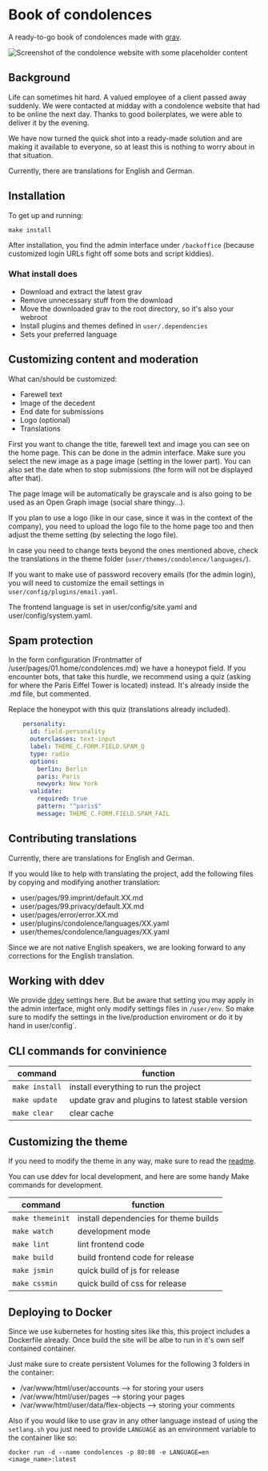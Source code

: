 # Book of condolences

A ready-to-go book of condolences made with [grav](https://getgrav.org).

![Screenshot of the condolence website with some placeholder content](screenshot.png)

## Background

Life can sometimes hit hard. A valued employee of a client passed away suddenly. We were contacted at midday with a condolence website that had to be online the next day. Thanks to good boilerplates, we were able to deliver it by the evening.

We have now turned the quick shot into a ready-made solution and are making it available to everyone, so at least this is nothing to worry about in that situation.

Currently, there are translations for English and German.

## Installation

To get up and running:

````
make install
````

After installation, you find the admin interface under `/backoffice` (because customized login URLs fight off some bots and script kiddies).

### What install does

* Download and extract the latest grav
* Remove unnecessary stuff from the download
* Move the downloaded grav to the root directory, so it's also your webroot
* Install plugins and themes defined in ``user/.dependencies``
* Sets your preferred language

## Customizing content and moderation

What can/should be customized:

* Farewell text
* Image of the decedent 
* End date for submissions
* Logo (optional)
* Translations

First you want to change the title, farewell text and image you can see on the home page. This can be done in the admin interface. Make sure you select the new image as a page image (setting in the lower part). You can also set the date when to stop submissions (the form will not be displayed after that).

The page image will be automatically be grayscale and is also going to be used as an Open Graph image (social share thingy…).

If you plan to use a logo (like in our case, since it was in the context of the company), you need to upload the logo file to the home page too and then adjust the theme setting (by selecting the logo file).

In case you need to change texts beyond the ones mentioned above, check the translations in the theme folder (`user/themes/condolence/languages/`).

If you want to make use of password recovery emails (for the admin login), you will need to customize the email settings in `user/config/plugins/email.yaml`.

The frontend language is set in user/config/site.yaml and user/config/system.yaml.

## Spam protection

In the form configuration (Frontmatter of /user/pages/01.home/condolences.md) we have a honeypot field. If you encounter bots, that take this hurdle, we recommend using a quiz (asking for where the Paris Eiffel Tower is located) instead. It's already inside the .md file, but commented.

Replace the honeypot with this quiz (translations already included).

```yaml
    personality:
      id: field-personality
      outerclasses: text-input
      label: THEME_C.FORM.FIELD.SPAM_Q
      type: radio
      options:
        berlin: Berlin
        paris: Paris
        newyork: New York
      validate:
        required: true
        pattern: "^paris$"
        message: THEME_C.FORM.FIELD.SPAM_FAIL
```

## Contributing translations

Currently, there are translations for English and German.

If you would like to help with translating the project, add the following files by copying and modifying another translation:

* user/pages/99.imprint/default.XX.md
* user/pages/99.privacy/default.XX.md
* user/pages/error/error.XX.md
* user/plugins/condolence/languages/XX.yaml
* user/themes/condolence/languages/XX.yaml

Since we are not native English speakers, we are looking forward to any corrections for the English translation.

## Working with ddev

We provide [ddev](https://ddev.com/) settings here. But be aware that setting you may apply in the admin interface, might only modify settings files in `/user/env`. So make sure to modify the settings in the live/production enviroment or do it by hand in user/config`.

## CLI commands for convinience

| command        | function                                         |
| -------------- | ------------------------------------------------ |
| `make install` | install everything to run the project            |
| `make update`  | update grav and plugins to latest stable version |
| `make clear`   | clear cache                                      |

## Customizing the theme

If you need to modify the theme in any way, make sure to read the [readme]( ./user/themes/condolence/readme.md).

You can use ddev for local development, and here are some handy Make commands for development.

| command          | function                              |
| ---------------- | ------------------------------------- |
| `make themeinit` | install dependencies for theme builds |
| `make watch`     | development mode                      |
| `make lint`      | lint frontend code                    |
| `make build`     | build frontend code for release       |
| `make jsmin`     | quick build of js for release         |
| `make cssmin`    | quick build of css for release        |

## Deploying to Docker

Since we use kubernetes for hosting sites like this, this project includes a Dockerfile already.
Once build the site will be albe to run in it's own self contained container.

Just make sure to create persistent Volumes for the following 3 folders in the container:
- /var/www/html/user/accounts --> for storing your users
- /var/www/html/user/pages --> storing your pages
- /var/www/html/user/data/flex-objects --> storing your comments

Also if you would like to use grav in any other language instead of using the `setlang.sh` you just need to provide `LANGUAGE` as an environment variable to the container like so:
```console
docker run -d --name condolences -p 80:80 -e LANGUAGE=en <image_name>:latest
```
